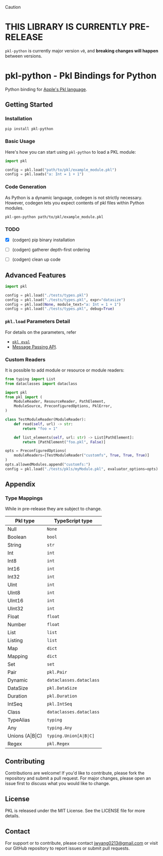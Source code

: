 > [!CAUTION]
>
> # THIS LIBRARY IS CURRENTLY PRE-RELEASE
>
> `pkl-python` is currently major version `v0`, and **breaking changes will happen** between versions.

# pkl-python - Pkl Bindings for Python
Python binding for [Apple's Pkl language](https://pkl-lang.org/index.html).

## Getting Started
### Installation

``` bash
pip install pkl-python
```

### Basic Usage
Here's how you can start using `pkl-python` to load a PKL module:

```python
import pkl

config = pkl.load("path/to/pkl/example_module.pkl")
config = pkl.loads("a: Int = 1 + 1")
```

### Code Generation
As Python is a dynamic language, codegen is not strictly necessary.
However, codegen lets you expect contents of pkl files within Python modules.

```
pkl-gen-python path/to/pkl/example_module.pkl
```

### TODO
* [x] (codgen) pip binary installation
* [ ] (codgen) gatherer depth-first ordering
* [ ] (codgen) clean up code


## Advanced Features

```python
import pkl

config = pkl.load("./tests/types.pkl")
config = pkl.load("./tests/types.pkl", expr="datasize")
config = pkl.load(None, module_text="a: Int = 1 + 1")
config = pkl.load("./tests/types.pkl", debug=True)
```

### `pkl.load` Parameters Detail
For details on the parameters, refer
* [`pkl eval`](https://pkl-lang.org/main/current/pkl-cli/index.html#command-eval)
* [Message Passing API](https://pkl-lang.org/main/current/bindings-specification/message-passing-api.html).

### Custom Readers
It is possible to add module or resource or module readers:
```python
from typing import List
from dataclasses import dataclass

import pkl
from pkl import (
    ModuleReader, ResourceReader, PathElement,
    ModuleSource, PreconfiguredOptions, PklError,
)

class TestModuleReader(ModuleReader):
    def read(self, url) -> str:
        return "foo = 1"

    def list_elements(self, url: str) -> List[PathElement]:
        return [PathElement("foo.pkl", False)]

opts = PreconfiguredOptions(
    moduleReaders=[TestModuleReader("customfs", True, True, True)]
)
opts.allowedModules.append("customfs:")
config = pkl.load("./tests/pkls/myModule.pkl", evaluator_options=opts)
```

## Appendix

### Type Mappings

While in pre-release they are subject to change.

| Pkl type         | TypeScript type            |
| ---------------- | -------------------------- |
| Null             | `None`                     |
| Boolean          | `bool`                     |
| String           | `str`                      |
| Int              | `int`                      |
| Int8             | `int`                      |
| Int16            | `int`                      |
| Int32            | `int`                      |
| UInt             | `int`                      |
| UInt8            | `int`                      |
| UInt16           | `int`                      |
| UInt32           | `int`                      |
| Float            | `float`                    |
| Number           | `float`                    |
| List             | `list`                     |
| Listing          | `list`                     |
| Map              | `dict`                     |
| Mapping          | `dict`                     |
| Set              | `set`                      |
| Pair             | `pkl.Pair`                 |
| Dynamic          | `dataclasses.dataclass`    |
| DataSize         | `pkl.DataSize`             |
| Duration         | `pkl.Duration`             |
| IntSeq           | `pkl.IntSeq`               |
| Class            | `dataclasses.dataclass`    |
| TypeAlias        | `typing`                   |
| Any              | `typing.Any`               |
| Unions (A\|B\|C) | `typing.Union[A\|B\|C]`    |
| Regex            | `pkl.Regex`                |

## Contributing
Contributions are welcome! If you'd like to contribute, please fork the repository and submit a pull request. For major changes, please open an issue first to discuss what you would like to change.

## License
PKL is released under the MIT License. See the LICENSE file for more details.

## Contact
For support or to contribute, please contact jwyang0213@gmail.com or visit our GitHub repository to report issues or submit pull requests.
